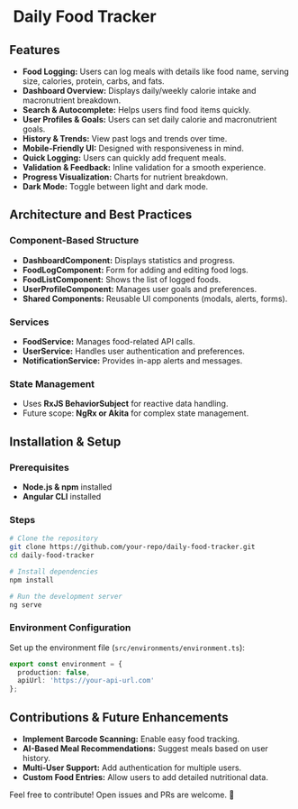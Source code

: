 #  Daily Food Tracker

## Features

- **Food Logging:** Users can log meals with details like food name, serving size, calories, protein, carbs, and fats.
- **Dashboard Overview:** Displays daily/weekly calorie intake and macronutrient breakdown.
- **Search & Autocomplete:** Helps users find food items quickly.
- **User Profiles & Goals:** Users can set daily calorie and macronutrient goals.
- **History & Trends:** View past logs and trends over time.
- **Mobile-Friendly UI:** Designed with responsiveness in mind.
- **Quick Logging:** Users can quickly add frequent meals.
- **Validation & Feedback:** Inline validation for a smooth experience.
- **Progress Visualization:** Charts for nutrient breakdown.
- **Dark Mode:** Toggle between light and dark mode.

## Architecture and Best Practices

### Component-Based Structure

- **DashboardComponent:** Displays statistics and progress.
- **FoodLogComponent:** Form for adding and editing food logs.
- **FoodListComponent:** Shows the list of logged foods.
- **UserProfileComponent:** Manages user goals and preferences.
- **Shared Components:** Reusable UI components (modals, alerts, forms).

### Services

- **FoodService:** Manages food-related API calls.
- **UserService:** Handles user authentication and preferences.
- **NotificationService:** Provides in-app alerts and messages.

### State Management

- Uses **RxJS BehaviorSubject** for reactive data handling.
- Future scope: **NgRx or Akita** for complex state management.

## Installation & Setup

### Prerequisites

- **Node.js & npm** installed
- **Angular CLI** installed

### Steps

```sh
# Clone the repository
git clone https://github.com/your-repo/daily-food-tracker.git
cd daily-food-tracker

# Install dependencies
npm install

# Run the development server
ng serve
```

### Environment Configuration

Set up the environment file (`src/environments/environment.ts`):

```typescript
export const environment = {
  production: false,
  apiUrl: 'https://your-api-url.com'
};
```

## Contributions & Future Enhancements

- **Implement Barcode Scanning:** Enable easy food tracking.
- **AI-Based Meal Recommendations:** Suggest meals based on user history.
- **Multi-User Support:** Add authentication for multiple users.
- **Custom Food Entries:** Allow users to add detailed nutritional data.

Feel free to contribute! Open issues and PRs are welcome. 🚀
